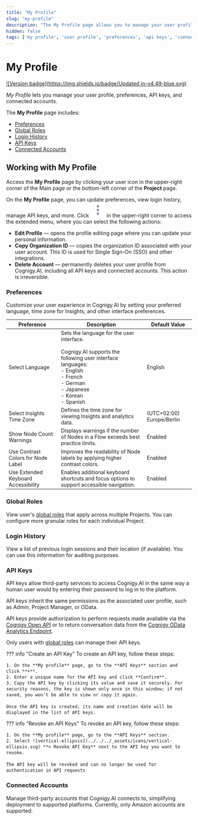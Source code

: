 ```yaml
---
title: "My Profile" 
slug: "my-profile"
description: "The My Profile page allows you to manage your user profile, preferences, API keys, and connected accounts."
hidden: false
tags: ['my profile', 'user profile', 'preferences', 'api keys', 'connected accounts']
---
```


# My Profile

[![Version badge](https://img.shields.io/badge/Updated in-v4.49-blue.svg)](../../../release-notes/4.49.md)

_My Profile_ lets you manage your user profile, preferences, API keys, and connected accounts.

The **My Profile** page includes:

- [Preferences](#preferences)
- [Global Roles](#global-roles)
- [Login History](#login-history)
- [API Keys](#api-keys)
- [Connected Accounts](#connected-accounts)

## Working with My Profile

Access the **My Profile** page by clicking your user icon in the upper-right corner of the Main page or the bottom-left corner of the **Project** page.

On the **My Profile** page, you can update preferences, view login history, manage API keys, and more. Click ![vertical-ellipsis](../../../_assets/icons/vertical-ellipsis.svg) in the upper-right corner to access the extended menu, where you can select the following actions:

- **Edit Profile** — opens the profile editing page where you can update your personal information.
- **Copy Organization ID** — copies the organization ID associated with your user account. This ID is used for Single Sign-On (SSO) and other integrations.
- **Delete Account** — permanently deletes your user profile from Cognigy.AI, including all API keys and connected accounts. This action is irreversible.

### Preferences

Customize your user experience in Cognigy.AI by setting your preferred language, time zone for Insights, and other interface preferences.

| **Preference**                      | **Description**                                                                                                                                                                          | **Default Value**         |
|-------------------------------------|------------------------------------------------------------------------------------------------------------------------------------------------------------------------------------------|---------------------------|
| Select Language                     | Sets the language for the user interface.<br><br>Cognigy.AI supports the following user interface languages:<br>- English<br>- French<br>- German<br>- Japanese<br>- Korean<br>- Spanish | English                   |
| Select Insights Time Zone           | Defines the time zone for viewing Insights and analytics data.                                                                                                                           | (UTC+02:00) Europe/Berlin |
| Show Node Count Warnings            | Displays warnings if the number of Nodes in a Flow exceeds best practice limits.                                                                                                         | Enabled                   |
| Use Contrast Colors for Node Label  | Improves the readability of Node labels by applying higher contrast colors.                                                                                                              | Enabled                   |
| Use Extended Keyboard Accessibility | Enables additional keyboard shortcuts and focus options to support accessible navigation.                                                                                                | Enabled                   |

### Global Roles

View user's [global roles](../access/admin-center/access-control.md) that apply across multiple Projects. You can configure more granular roles for each individual Project.

### Login History

View a list of previous login sessions and their location (if available). You can use this information for auditing purposes.

### API Keys

API keys allow third-party services to access Cognigy.AI in the same way a human user would by entering their password to log in to the platform.

API keys inherit the same permissions as the associated user profile, such as Admin, Project Manager, or OData. 

API keys provide authorization to perform requests made available via the [Cognigy Open API](../../developers/api-and-cli.md) or to return conversation data from the [Cognigy OData Analytics Endpoint](../../analyze/odata.md).

Only users with [global roles](../access/admin-center/access-control.md) can manage their API keys.

??? info "Create an API Key"
    To create an API key, follow these steps:

    1. On the **My profile** page, go to the **API Keys** section and click **+**. 
    2. Enter a unique name for the API key and click **Confirm**. 
    3. Copy the API key by clicking its value and save it securely. For security reasons, the key is shown only once in this window; if not saved, you won’t be able to view or copy it again.

    Once the API key is created, its name and creation date will be displayed in the list of API keys.

??? info "Revoke an API Keys"
    To revoke an API key, follow these steps:

    1. On the **My profile** page, go to the **API Keys** section.
    2. Select ![vertical-ellipsis](../../../_assets/icons/vertical-ellipsis.svg) **> Revoke API Key** next to the API key you want to revoke.

    The API key will be revoked and can no longer be used for authentication in API requests

### Connected Accounts

Manage third-party accounts that Cognigy.AI connects to, simplifying deployment to supported platforms. Currently, only Amazon accounts are supported.